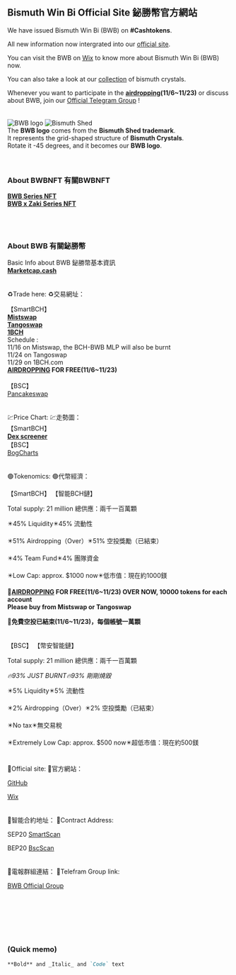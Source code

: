 ## Bismuth Win Bi Official Site 鉍勝幣官方網站

We have issued Bismuth Win Bi (BWB) on **#Cashtokens**.

All new information now intergrated into our [official site](https://bismuthshed.com).

You can visit the BWB on [Wix](https://a3a6a99.wixsite.com/bismuthshed/bwb) to know more about Bismuth Win Bi (BWB) now.

You can also take a look at our [collection](https://a3a6a99.wixsite.com/bismuthshed/collection) of bismuth crystals.

Whenever you want to participate in the **[airdropping](https://noise.cash/post/1ppnr09x)(11/6~11/23)** or discuss about BWB, join our [Official Telegram Group](https://t.me/BWBtothemoon) !
<br>
<br>
<br>
![BWB logo](https://user-images.githubusercontent.com/93846559/140682603-8e08cd37-d0e1-4eee-a24a-5435daaefa84.png)
![Bismuth Shed](https://user-images.githubusercontent.com/93846559/141882042-8335e00a-6903-409c-bfe2-db41f9eded5d.jpg)
<br>
The **BWB logo** comes from the **Bismuth Shed trademark**.<br>
It represents the grid-shaped structure of **Bismuth Crystals**.<br>
Rotate it -45 degrees, and it becomes our **BWB logo**.
<br>
<br>
<br>
### About BWBNFT 有關BWBNFT
**[BWB Series NFT](https://oasis.cash/collection/0xdccB0e678bEA8FE3d97921CbFF85Be757a223312)**<br>
**[BWB x Zaki Series NFT](https://oasis.cash/collection/0xA213a2140db2570319062e663B8436432F8072DA)**
<br>
<br>
<br>
<br>
### About BWB 有關鉍勝幣

Basic Info about BWB 鉍勝幣基本資訊<br>
**[Marketcap.cash](https://www.marketcap.cash/token/BWB)**
<br>
<br>
<br>
♻️Trade here:
♻️交易網址：

【SmartBCH】
<br>
**[Mistswap](https://app.mistswap.fi/swap?inputCurrency=0x2E1da8Eb00CD1FF9B201f51e3705D87e06313881&outputCurrency=)
<br>
[Tangoswap](https://tangoswap.cash/swap?inputCurrency=&outputCurrency=0x2E1da8Eb00CD1FF9B201f51e3705D87e06313881)
<br>
[1BCH](https://1bch.com/swap?inputCurrency=&outputCurrency=0x2E1da8Eb00CD1FF9B201f51e3705D87e06313881)**
<br>
Schedule :<br>
11/16 on Mistswap, the BCH-BWB MLP will also be burnt<br>
11/24 on Tangoswap<br>
11/29 on 1BCH.com
<br>
**[AIRDROPPING](https://noise.cash/post/1ppnr09x) FOR FREE(11/6~11/23)**
<br>
<br>
【BSC】
<br>
[Pancakeswap](https://pancakeswap.finance/swap?outputCurrency=0x2e1da8eb00cd1ff9b201f51e3705d87e06313881)
<br>
<br>
<br>
💹Price Chart:
💹走勢圖：<br>
【SmartBCH】<br>
**[Dex screener](https://dexscreener.com/smartbch/0x692326e3796fb86b293e3c86a7f6d81529e78aa4)**
<br>
【BSC】<br>
[BogCharts](https://charts.bogged.finance/0x2E1da8Eb00CD1FF9B201f51e3705D87e06313881)
<br>
<br>
<br>
🟢Tokenomics:
🟢代幣經濟：

【SmartBCH】
【智能BCH鏈】

Total supply: 21 million
總供應：兩千一百萬顆

✴️45% Liquidity✴️45% 流動性

✴️51% Airdropping（Over）✴️51% 空投獎勵（已結束）

✴️4% Team Fund✴️4% 團隊資金

✴️Low Cap: approx. $1000 now✴️低市值：現在約1000鎂

**🎊[AIRDROPPING](https://noise.cash/post/1ppnr09x) FOR FREE(11/6~11/23) OVER NOW, 
10000 tokens for each account<br>
Please buy from Mistswap or Tangoswap<br>**

**🎊免費空投已結束(11/6~11/23)，每個帳號一萬顆**
<br>
<br>
<br>
【BSC】
【幣安智能鏈】

Total supply: 21 million
總供應：兩千一百萬顆

*🔥93% JUST BURNT🔥93% 剛剛燒毀*

✴️5% Liquidity✴️5% 流動性

✴️2% Airdropping（Over）✴️2% 空投獎勵（已結束）

✴️No tax✴️無交易稅

✴️Extremely Low Cap: approx. $500 now✴️超低市值：現在約500鎂
<br>
<br>
<br>
💬Official site:
💬官方網站：

[GitHub](https://biwinbi.github.io/web/)

[Wix](https://a3a6a99.wixsite.com/bismuthshed/bwb)
<br>
<br>
<br>
🧬智能合約地址：
🧬Contract Address:

SEP20
[SmartScan](https://www.smartscan.cash/address/0x2E1da8Eb00CD1FF9B201f51e3705D87e06313881)

BEP20
[BscScan](https://bscscan.com/token/0x2e1da8eb00cd1ff9b201f51e3705d87e06313881)
<br>
<br>
<br>
💚電報群組連結：
💚Telefram Group link:

[BWB Official Group](https://t.me/BWBtothemoon)
<br> 
<br> 
<br> 
<br> 
<br>
<br>
<br>
### (Quick memo)
```markdown
**Bold** and _Italic_ and `Code` text
```
